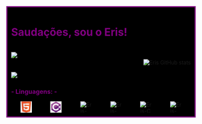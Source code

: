 <div style="border: 3px solid purple; padding: 10px; background-color: black;">
  <h1 style="color: purple;">Saudações, sou o Eris!</h1>
  <br>
  <div> 
    <a href="https://www.linkedin.com/in/eris-silva-b66549242/" target="_blank">
      <img src="https://img.shields.io/badge/-LinkedIn-%230077B5?style=for-the-badge&logo=linkedin&logoColor=white" target="_blank">
    </a>
  </div>
  
  <div style="display: flex; align-items: center; justify-content: flex-end;">
    <img src="https://github-readme-stats.vercel.app/api?username=ErisSilvar&show_icons=true&theme=radical&hide_border=true" alt="Eris GitHub stats">
  </div>
  <br>
  
 <img src="https://github-readme-stats.vercel.app/api/top-langs/?username=ErisSilvar&layout=compact&theme=radical">
   
  <h3 style="color: purple;">- Linguagens: -</h3>
  <div style="display: flex; justify-content: space-around;">
    <img align="center" alt="Eris-HTML" height="30" width="30" src="https://raw.githubusercontent.com/devicons/devicon/master/icons/html5/html5-original.svg">
    <img align="center" alt="Eris-Csharp" height="30" width="30" src="https://raw.githubusercontent.com/devicons/devicon/master/icons/csharp/csharp-original.svg">
    <img align="center" alt="Eris-HTML" height="30" width="30" src="https://upload.wikimedia.org/wikipedia/commons/thumb/c/cf/Lua-Logo.svg/640px-Lua-Logo.svg.png">
    <img align="center" alt="Eris-CSS" height="30" width="30" src="https://logospng.org/download/css-3/logo-css-3-2048.png">
    <img align="center" alt="Eris-C" height="30" width="30" src="https://1.bp.blogspot.com/--T_5OfKvaSo/XPAFw9jqmOI/AAAAAAAAAEA/1pBpk8qnGlExkA-tvPZxYIhm4ERCEC_MwCLcBGAs/s1600/c-logo.png">
    <img align="center" alt="Eris-BD" height="30" width="30" src="https://cdn.icon-icons.com/icons2/390/PNG/512/database_39555.png">
  </div>
</div>
